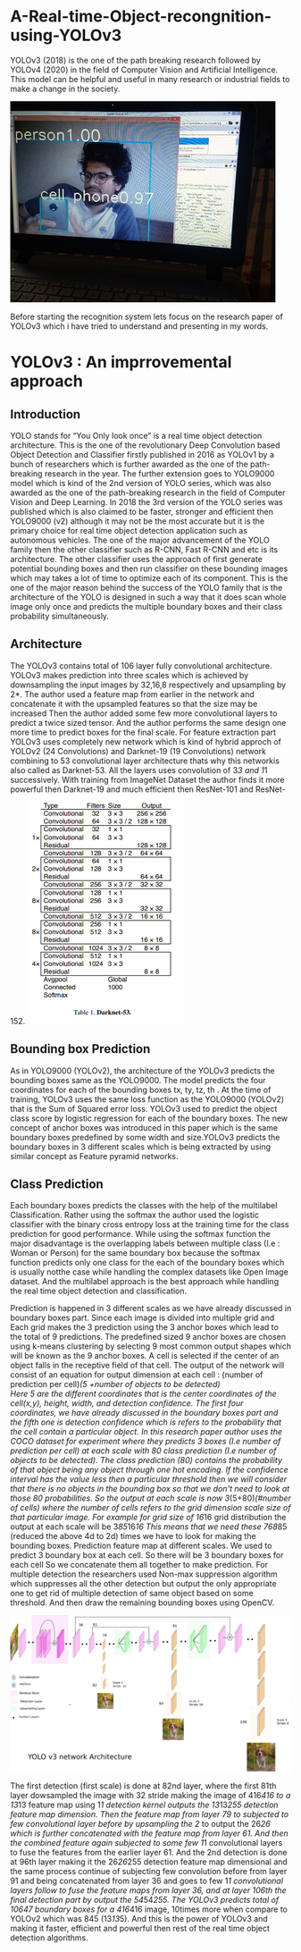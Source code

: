# A-Real-time-Object-recongnition-using-YOLOv3
YOLOv3 (2018) is the one of the path breaking research followed by YOLOv4 (2020) in the field of Computer Vision and Artificial Intelligence. This model can be helpful and useful in many research or industrial fields to make a change in the society.

![alt text](https://raw.githubusercontent.com/BharatDadwaria/A-Real-time-Object-recongnition-using-YOLOv3/master/result.jpeg)

Before starting the recognition system lets focus on the research paper of YOLOv3 which i have tried to understand and presenting in my words.

# YOLOv3 : An imprrovemental approach

## Introduction 
YOLO stands for “You Only look once” is a real time object detection architecture. This is the one of the revolutionary Deep Convolution based Object Detection and Classifier firstly published in 2016 as YOLOv1 by a bunch of researchers which is further awarded as the one of the path-breaking research in the year. The further extension goes to YOLO9000 model which is kind of the 2nd version of YOLO series, which was also awarded as the one of the path-breaking research in the field of Computer Vision and Deep Learning. In 2018 the 3rd version of the YOLO series was published which is also claimed to be faster, stronger and efficient then YOLO9000 (v2) although it may not  be the most accurate but it is the primary choice for real time object detection application such as autonomous vehicles. The one of the major advancement of the YOLO family then the other classifier such as R-CNN, Fast R-CNN and etc is its architecture. The other classifier uses the approach of first generate potential bounding boxes and then run classifier on these bounding images which may takes a lot of time to optimize each of its component. This is the one of the major reason behind the success of the YOLO family that is the architecture of the YOLO is designed in such a way that it does scan whole image only once and predicts the multiple boundary boxes and their class probability simultaneously.



## Architecture 
The YOLOv3 contains total of 106 layer fully convolutional architecture. YOLOv3 makes prediction into three scales which is achieved by downsampling the input images by 32,16,8 respectively and upsampling by 2*. The author used a feature map from earlier in the network and concatenate it with the upsampled features so that the size may be increased Then the author added some few more convolutional layers to predict a twice sized tensor. And the author performs the same design one more time to predict boxes  for the final scale. For feature extraction part YOLOv3 uses completely new network which is kind of hybrid approch of YOLOv2 (24 Convolutions) and Darknet-19 (19 Convolutions) network combining to 53 convolutional layer architecture thats why this networkis also called as Darknet-53. All the layers uses convolution of 3*3 and 1*1 successively. With training from ImageNet Dataset the author finds it more powerful then Darknet-19 and much efficient then ResNet-101 and ResNet-152.
![alt text](https://raw.githubusercontent.com/BharatDadwaria/A-Real-time-Object-recongnition-using-YOLOv3/master/YOLOv3%20Architecture3.png)

## Bounding box Prediction
As in YOLO9000 (YOLOv2), the architecture of the YOLOv3  predicts the bounding boxes same as the YOLO9000. The model predicts the four coordinates for each of the bounding boxes tx, ty, tz, th . At the time of training, YOLOv3 uses the same loss function as the YOLO9000 (YOLOv2) that is the Sum of Squared error loss. YOLOv3 used to predict the object class score by logistic regression for each of the boundary boxes. The new concept of anchor boxes was introduced in this paper which is the same boundary boxes predefined by some width and size.YOLOv3 predicts the boundary boxes in 3 different scales which is being extracted by using similar concept as Feature pyramid networks. 

## Class Prediction 
Each boundary boxes predicts the classes with the help of the multilabel  Classification. Rather using the softmax the author used the logistic classifier with the binary cross entropy loss at the training time for the class prediction for good performance. While using the softmax function the major disadvantage is the overlapping labels between multiple class (I.e : Woman or Person) for the same boundary box because the softmax function predicts only one class for the each of the boundary boxes which is usually notthe case while handling the complex datasets like Open Image dataset. And the multilabel approach is the best approach while handling the real time object detection and classification. 

Prediction is happened in 3 different  scales as we have already discussed in boundary boxes part. Since each image is divided into multiple grid and Each grid makes the 3 prediction using the 3 anchor boxes which lead to the total of 9 predictions. The predefined sized 9 anchor boxes are chosen using k-means clustering by selecting 9 most common output shapes which will be known as the 9 anchor boxes. A cell is selected if the center of an object falls  in the receptive field of that cell. The output of the network will consist of an equation for output dimension at each cell : 
(number of prediction per cell)*(5 +number of objects to be detected)  
Here 5 are the different coordinates that is the center coordinates of the cell(x,y), height, width, and detection confidence. The first four coordinates, we have already discussed in the boundary boxes part and the fifth one is detection confidence which is refers to the probability that the cell contain a particular object. In this research paper author uses the COCO dataset for experiment where they predicts 3 boxes (I.e number of prediction per cell) at each scale with 80 class prediction (I.e number of objects to be detected). The class prediction (80) contains the probability of that object being any object through one hot encoding. If the confidence interval has the value less then a particular threshold then we will consider that there is no objects in the bounding box so that we don't need to look at those 80 probabilities. So the output at each scale is now 
3*(5+80)*(#number of cells)
where the number of cells refers to the grid dimension scale size of that particular image. For example for grid size of 16*16 grid distribution the output at each scale will be 3*85*16*16 This means that we need these 768*85 (reduced the above 4d to 2d) times we have to look for making the bounding boxes. Prediction feature map at different scales. We used to predict 3 boundary box at each cell. So there will be 3 boundary boxes for each cell So we concatenate them all together to make prediction. For multiple detection the researchers used Non-max suppression algorithm which suppresses all the other detection but output the only appropriate one to get rid of multiple detection of same object based on some threshold. And then draw the remaining bounding boxes using OpenCV.

![alt text](https://raw.githubusercontent.com/BharatDadwaria/A-Real-time-Object-recongnition-using-YOLOv3/master/YOLOv3%20Architecture2.png)

The first detection (first scale) is done at 82nd layer, where the first 81th layer dowsampled the image with 32 stride making the image of 416*416 to a 13*13 feature map using 1*1 detection kernel outputs the 13*13*255 detection feature map dimension. Then the feature map from layer 79 to subjected to few convolutional layer before by upsampling the 2* to output the 26*26 which is further concatenated with the feature map from layer 61. And then the combined feature again subjected to some few 1*1 convolutional layers to fuse the features from the earlier layer 61. And the 2nd detection is done at 96th layer making it the 26*26*255 detection feature map dimensional and the same process continue of subjecting few convolution before from layer 91 and being concatenated from layer 36 and goes to few 1*1 convolutional layers follow to fuse the feature maps from layer 36, and at layer 106th the final detection part by output the 54*54*255. The YOLOv3 predicts total of 10647 boundary boxes for a 416*416 image, 10times more when compare to YOLOv2 which was 845 (13*13*5). And this is the power of YOLOv3 and making it faster, efficient and powerful then rest of the real time object detection algorithms.



